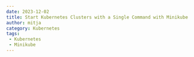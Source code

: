 ```yaml
---
date: 2023-12-02
title: Start Kubernetes Clusters with a Single Command with Minikube
author: mitja
category: Kubernetes
tags:
 - Kubernetes
 - Minikube
---
```



